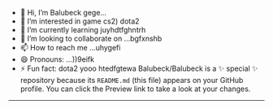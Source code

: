 - 👋 Hi, I’m Balubeck gege...
- 👀 I’m interested in game cs2) dota2
- 🌱 I’m currently learning juyhdtfghntrh
- 💞️ I’m looking to collaborate on ...bgfxnshb
- 📫 How to reach me ...uhygefi
- 😄 Pronouns: ...))9eifk
- ⚡ Fun fact: dota2 yooo
htedfgtewa
Balubeck/Balubeck is a ✨ special ✨ repository because its `README.md` (this file) appears on your GitHub profile.
You can click the Preview link to take a look at your changes.
---
